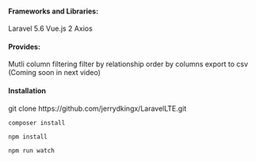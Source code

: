 <h4>Frameworks and Libraries:</h4>
Laravel 5.6
Vue.js 2
Axios
<h4>Provides:</h4>
Mutli column filtering
filter by relationship
order by columns
export to csv (Coming soon in next video)

<h4>Installation</h4>
git clone https://github.com/jerrydkingx/LaravelLTE.git



<code>composer install</code>

<code>npm install</code>

<code>npm run watch</code>
